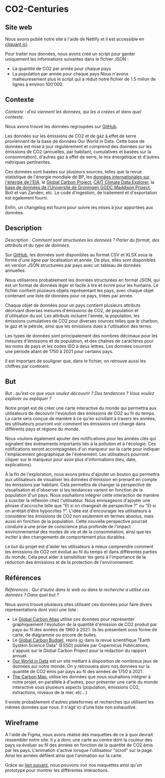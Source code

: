 # CO2-Centuries
## Site web
Nous avons publié notre site à l'aide de Netlify et il est accessible en [cliquant ici](https://co2-centuries.netlify.app/).

Pour traiter nos données, nous avons créé un script pour garder uniquement les informations suivantes dans le fichier JSON : 
- La quantité de CO2 par année pour chaque pays
- La population par année pour chaque pays
Nous n'avons malheuresement plus le script qui a réduit notre fichier de 1.5 millon de lignes à environ 100'000.
## Contexte
*Contexte : d'où viennent les données, qui les a créées et dans quel contexte.*

Nous avons trouvé les données regroupées sur [GitHub](https://github.com/owid/co2-data).

Les données sur les émissions de CO2 et de gaz à effet de serre proviennent de la base de données Our World in Data. Cette base de données est mise à jour régulièrement et comprend des données sur les émissions de CO2 (annuelles, par habitant, cumulatives et basées sur la consommation), d'autres gaz à effet de serre, le mix énergétique et d'autres métriques pertinentes. 

Ces données sont basées sur plusieurs sources, telles que la revue statistique de l'énergie mondiale de BP, les [données internationales sur l'énergie de l'EIA](https://www.eia.gov/opendata/bulkfiles.php), le [Global Carbon Project](https://www.globalcarbonproject.org/), [CAIT Climate Data Explorer](https://www.climatewatchdata.org/data-explorer/historical-emissions), la [base de données de l'Université de Groningen GGDC Maddison Project](https://www.rug.nl/ggdc/historicaldevelopment/maddison/releases/maddison-project-database-2020), Bolt et van Zanden, etc. Le code d'ingestion, de traitement et d'exportation est également fourni.

Enfin, un changelog est fourni pour suivre les mises à jour apportées aux données.
## Description
*Description : Comment sont structurées les données ? Parler du format, des attributs et du type de données.*

Sur [GitHub](https://github.com/owid/co2-data), les données sont disponibles au format CSV et XLSX sous la forme d'une ligne par localisation et année. De plus, elles sont disponibles en version JSON structurées par pays avec un tableau de données annuelles.

Nous utiliserons probablement les données structurées en format JSON, qui est un format de données léger et facile à lire et écrire pour les humains. Le fichier contient plusieurs objets représentant les pays, avec chaque objet contenant une liste de données pour ce pays, triées par année.

Chaque objet de données pour un pays contient plusieurs attributs décrivant diverses mesures d'émissions de CO2, de population et d'utilisation du sol. Les attributs incluent l'année, la population, les émissions cumulatives de CO2 pour diverses sources telles que le charbon, le gaz et le pétrole, ainsi que les émissions dues à l'utilisation des terres.

Les types de données sont principalement des nombres décimaux pour les mesures d'émissions et de population, et des chaînes de caractères pour les noms de pays et les codes ISO à deux lettres. Les données couvrent une période allant de 1750 à 2021 pour certains pays.

Il est important de souligner que, dans le fichier, on retrouve aussi les chiffres par continent.
## But
*But : qu'est-ce que vous voulez découvrir ? Des tendances ? Vous voulez explorer ou expliquer ?*

Notre projet est de créer une carte interactive du monde qui permettra aux utilisateurs de découvrir l'évolution des émissions de CO2 au fil du temps. La carte sera conçue de manière à ce qu'en scrollant à travers les années, les utilisateurs pourront voir comment les émissions ont changé dans différents pays et régions du monde.

Nous voulons également ajouter des notifications pour les années clés qui signalent des événements importants liés à la pollution et à l'écologie. Ces notifications seront accompagnées d'un marqueur sur la carte pour indiquer l'emplacement géographique de l'événement. Les utilisateurs pourront cliquer sur le marqueur pour avoir plus d'informations (lieu, date, explications).

À la fin de l'exploration, nous avons prévu d'ajouter un bouton qui permettra aux utilisateurs de visualiser les données d'émission en prenant en compte les émissions par habitant. Cela permettra de changer la perspective de visualisation et d'observer si les tendances varient en fonction de la population d'un pays. Nous souhaitons intégrer cette interaction de manière à susciter la réflexion chez l'utilisateur. Nous envisageons d'ajouter une phrase d'accroche telle que "Et si on changeait de perspective ?" ou "Et si on arrêtait d'être hypocrites ?". L'idée est d'encourager les utilisateurs à considérer les émissions de CO2 non seulement en termes absolus, mais aussi en fonction de la population. Cette nouvelle perspective pourrait conduire à une prise de conscience plus profonde de l'impact environnemental des modes de vie et de la consommation, ainsi que les inciter à des changements de comportement plus durables.

Le but du projet est d'aider les utilisateurs à mieux comprendre comment les émissions de CO2 ont évolué au fil du temps et dans différentes parties du monde. Cela peut aider à sensibiliser les gens à l'importance de la réduction des émissions et de la protection de l'environnement.
## Références
*Références : Qui d'autre dans le web ou dans la recherche a utilisé ces données ? Dans quel but ?*

Nous avons trouvé plusieurs sites utilisant ces données pour faire divers représentations dont voici une liste :
- Le [Global Carbon Atlas](http://www.globalcarbonatlas.org/en/CO2-emissions) utilise ces données pour représenter graphiquement l'évolution de la quantité d'émission de CO2 produit par pays au fil des années de 1960 à 2021. Ils les présentent sous forme de carte, de diagramme ou encore de bulles. 
- Le [Global Carbon Budget](https://globalcarbonbudget.org/), repris [ici](https://essd.copernicus.org/articles/14/4811/2022/) dans la revue scientifique "Earth System Science Data" (ESSD) publiée par Copernicus Publications, s'appuie sur le Global Carbon Project pour la redaction du rapport annuel.
- [Our World in Data](https://ourworldindata.org/explorers/co2) est un site mettant à disposition de nombreux jeux de données sur notre monde. On y retrouvera alors nos données sur la quantité de CO2 émis par pays au fil des années de 1750 à 2021. 
- [The Carbon Map](https://www.carbonmap.org/#intro), utilise les données que nous souhaitons intégrer à notre projet, en parallèle à d'autres, pour présenter une carte du monde interactive sous plusieurs aspects (population, émissions CO2, extractions, niveaux de la mer, etc...)

Il existe probablement d'autres plateformes et recherches qui utilisent les mêmes données que nous. Il s'agit ici d'une liste non exhaustive.
## Wireframe
A l'aide de Figma, nous avons réalisé des maquettes de ce à quoi devrait ressembler notre site. Il y a donc une carte au centre dont la couleur des pays va évoluer au fil des années en fonction de la quantité de CO2 émis par les pays. L'animation s'active lorsque l'utilisateur "scroll" sur la page. Ainsi les années défilent ainsi que l'animation sur la carte. 

Grâce au [lien suivant](https://www.figma.com/proto/TxOMH3pwH7772CqtHLDvks/VisualDon---Wireframes?page-id=0%3A1&node-id=8-2410&viewport=783%2C305%2C0.35&scaling=scale-down&starting-point-node-id=8%3A2410), nous pouvons voir nos maquettes ainsi qu'un prototype pour montrer les différentes intéractions. 
